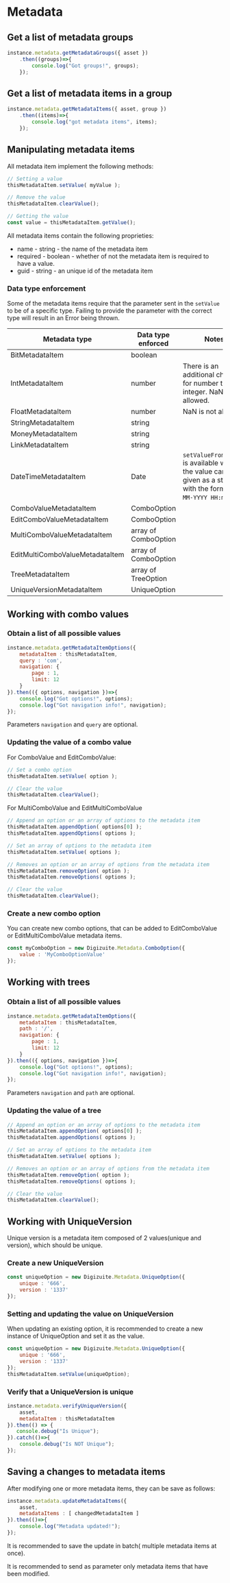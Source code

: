 # Metadata

## Get a list of metadata groups

```js
instance.metadata.getMetadataGroups({ asset })
    .then((groups)=>{
        console.log("Got groups!", groups);
    });
```

## Get a list of metadata items in a group

```js
instance.metadata.getMetadataItems({ asset, group })
    .then((items)=>{
        console.log("got metadata items", items);
    });
```

## Manipulating metadata items

All metadata item implement the following methods:
```js
// Setting a value
thisMetadataItem.setValue( myValue );

// Remove the value
thisMetadataItem.clearValue();

// Getting the value
const value = thisMetadataItem.getValue();
```

All metadata items contain the following proprieties:
* name - string - the name of the metadata item
* required - boolean - whether of not the metadata item is required to 
have a value.
* guid - string - an unique id of the metadata item

### Data type enforcement 
Some of the metadata items require that the parameter sent in the ```setValue``` 
to be of a specific type. Failing to provide the parameter with the correct type
will result in an Error being thrown. 

| Metadata type | Data type enforced | Notes |
|---------------|--------------------|-------|
| BitMetadataItem | boolean | |
| IntMetadataItem | number | There is an additional check for number to be integer. NaN is not allowed. |
| FloatMetadataItem | number | NaN is not allowed. |
| StringMetadataItem | string | |
| MoneyMetadataItem | string | |
| LinkMetadataItem | string | |
| DateTimeMetadataItem | Date | ```setValueFromString``` is available where the value can be given as a string with the format ```DD-MM-YYYY HH:mm:ss```. |
| ComboValueMetadataItem | ComboOption | |
| EditComboValueMetadataItem | ComboOption | |
| MultiComboValueMetadataItem | array of ComboOption | |
| EditMultiComboValueMetadataItem | array of ComboOption | |
| TreeMetadataItem | array of TreeOption | |
| UniqueVersionMetadataItem | UniqueOption | |

## Working with combo values

### Obtain a list of all possible values

```js
instance.metadata.getMetadataItemOptions({
    metadataItem : thisMetadataItem,
    query : 'com',
    navigation: {
        page : 1,
        limit: 12
    }
}).then(({ options, navigation })=>{
	console.log("Got options!", options);
    console.log("Got navigation info!", navigation);
});
```

Parameters ```navigation``` and ```query``` are optional. 

### Updating the value of a combo value

For ComboValue and EditComboValue:
```js
// Set a combo option 
thisMetadataItem.setValue( option );

// Clear the value 
thisMetadataItem.clearValue();
```
 
For MultiComboValue and EditMultiComboValue
```js
// Append an option or an array of options to the metadata item
thisMetadataItem.appendOption( options[0] );
thisMetadataItem.appendOptions( options );

// Set an array of options to the metadata item
thisMetadataItem.setValue( options );

// Removes an option or an array of options from the metadata item
thisMetadataItem.removeOption( option );
thisMetadataItem.removeOptions( options );

// Clear the value 
thisMetadataItem.clearValue();
```

### Create a new combo option

You can create new combo options, that can be added to 
EditComboValue or EditMultiComboValue metadata items.  

```js
const myComboOption = new Digizuite.Metadata.ComboOption({ 
    value : 'MyComboOptionValue' 
});
```

## Working with trees

### Obtain a list of all possible values

```js
instance.metadata.getMetadataItemOptions({
    metadataItem : thisMetadataItem,
    path : '/',
    navigation: {
        page : 1,
        limit: 12
    }
}).then(({ options, navigation })=>{
	console.log("Got options!", options);
    console.log("Got navigation info!", navigation);
});
```

Parameters ```navigation``` and ```path``` are optional. 

### Updating the value of a tree

```js
// Append an option or an array of options to the metadata item
thisMetadataItem.appendOption( options[0] );
thisMetadataItem.appendOptions( options );

// Set an array of options to the metadata item
thisMetadataItem.setValue( options );

// Removes an option or an array of options from the metadata item
thisMetadataItem.removeOption( option );
thisMetadataItem.removeOptions( options );

// Clear the value 
thisMetadataItem.clearValue();
```

## Working with UniqueVersion

Unique version is a metadata item composed of 2 values(unique and version), which should be unique.

### Create a new UniqueVersion
```js
const uniqueOption = new Digizuite.Metadata.UniqueOption({
    unique : '666',
    version : '1337'
});
```

### Setting and updating the value on UniqueVersion

When updating an existing option, it is recommended to create a new instance of UniqueOption and set it as the value.
```js
const uniqueOption = new Digizuite.Metadata.UniqueOption({
    unique : '666',
    version : '1337'
});
thisMetadataItem.setValue(uniqueOption);
```

### Verify that a UniqueVersion is unique
```js
instance.metadata.verifyUniqueVersion({
    asset,
    metadataItem : thisMetadataItem
}).then(() => {
   console.debug("Is Unique");
}).catch(()=>{
    console.debug("Is NOT Unique");
});
```

## Saving a changes to metadata items

After modifying one or more metadata items, they can be save as follows:
```js
instance.metadata.updateMetadataItems({
    asset,
    metadataItems : [ changedMetadataItem ]
}).then(()=>{
    console.log("Metadata updated!");
});
```

It is recommended to save the update in batch( multiple metadata items at  once).

It is recommended to send as parameter only metadata items that have been modified.